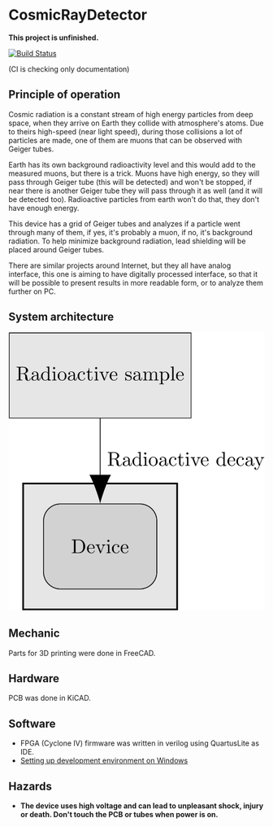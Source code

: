 # CosmicRayDetector

**This project is unfinished.**

[![Build Status](https://travis-ci.com/RobertGawron/CosmicRayDetector.svg?branch=master)](https://travis-ci.com/RobertGawron/CosmicRayDetector)

(CI is checking only documentation)

## Principle of operation

Cosmic radiation is a constant stream of high energy particles from deep space, when they arrive on Earth they collide with atmosphere's atoms. Due to theirs high-speed (near light speed), during those collisions a lot of particles are made, one of them are muons that can be observed with Geiger tubes.

Earth has its own background radioactivity level and this would add to the measured muons, but there is a trick. Muons have high energy, so they will pass through Geiger tube (this will be detected) and won't be stopped, if near there is another Geiger tube they will pass through it as well (and it will be detected too). Radioactive particles from earth won't do that, they don't have enough energy. 

This device has a grid of Geiger tubes and analyzes if a particle went through many of them, if yes, it's probably a muon, if no, it's background radiation. To help minimize background radiation,  lead shielding will be placed around Geiger tubes.

There are similar projects around Internet, but they all have analog interface, this one is aiming to have digitally processed interface, so that it will be possible to present results in more readable form, or to analyze them further on PC.

## System architecture

![architecture](https://raw.githubusercontent.com/RobertGawron/CosmicRayDetector/master/documentation/diagrams/ArchitectureOverview-1.png)

## Mechanic
Parts for 3D printing were done in FreeCAD.

## Hardware
PCB was done in KiCAD.

## Software

* FPGA (Cyclone IV) firmware was written in verilog using QuartusLite as IDE. 
* [Setting up development environment on Windows
](https://github.com/RobertGawron/CosmicRayDetector/wiki/Setting-up-development-environment-on-Windows)

## Hazards

* **The device uses high voltage and can lead to unpleasant shock, injury or death. Don't touch the PCB or tubes when power is on.**
